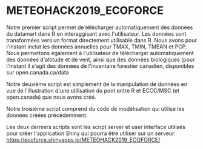 # METEOHACK2019_ECOFORCE


Notre premier script permet de télécharger automatiquement des données du datamart dans R en interaggisant avec l'utilisateur. Les données sont transformées vers un format directement utilisable dans R. Nous avons pour l'instant inclut les données annuelles pour TMAX, TMIN, TMEAN et PCP. Nous permettons également à l'utilisateur de télécharger automatiquement des données d'altitude et de vent, ainsi que des données biologiques (pour l'instant il s'agit des données de l'inventaire forestier canadien, disponibles sur open.canada.ca/data

Notre deuxième script est simplement de la manipulation de données en vue de l'illustration d'une utilisation du pont entre R et ECCC/MSC (et open.canada) que nous avons créé.

Notre troisième script comprend du code de modélisation qui utilise les données créées précédemment.

Les deux derniers scripts sont les script server et user interface utilisés pour créer l'application Shiny qui pourra être utiliser sur un serveur: https://ecoforce.shinyapps.io/METEOHACK2019_ECOFORCE/


